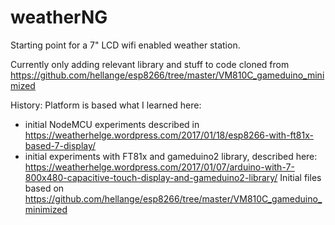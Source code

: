 # weatherNG

Starting point for a 7" LCD wifi enabled weather station.

Currently only adding relevant library and stuff to code cloned from https://github.com/hellange/esp8266/tree/master/VM810C_gameduino_minimized





History:
Platform is based what I learned here:
 * initial NodeMCU experiments described in https://weatherhelge.wordpress.com/2017/01/18/esp8266-with-ft81x-based-7-display/
 * initial experiments with FT81x and gameduino2 library, described here: https://weatherhelge.wordpress.com/2017/01/07/arduino-with-7-800x480-capacitive-touch-display-and-gameduino2-library/
Initial files based on https://github.com/hellange/esp8266/tree/master/VM810C_gameduino_minimized

